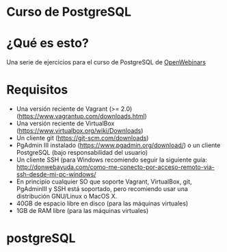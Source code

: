 # Curso de PostgreSQL

# ¿Qué es esto?

Una serie de ejercicios para el curso de PostgreSQL de [OpenWebinars](https://openwebinars.net)

# Requisitos

- Una versión reciente de Vagrant (>= 2.0) (https://www.vagrantup.com/downloads.html)
- Una versión reciente de VirtualBox (https://www.virtualbox.org/wiki/Downloads)
- Un cliente git (https://git-scm.com/downloads)
- PgAdmin III instalado (https://www.pgadmin.org/download/) o un cliente PostgreSQL (bajo responsabilidad del usuario)
- Un cliente SSH (para Windows recomiendo seguir la siguiente guía: http://donwebayuda.com/como-me-conecto-por-acceso-remoto-via-ssh-desde-mi-pc-windows/
- En principio cualquier SO que soporte Vagrant, VirtualBox, git, PgAdminIII y SSH está soportado, pero recomiendo usar una distribución GNU/Linux o MacOS X.
- 40GB de espacio libre en disco (para las máquinas virtuales)
- 1GB de RAM libre (para las máquinas virtuales)
# postgreSQL
